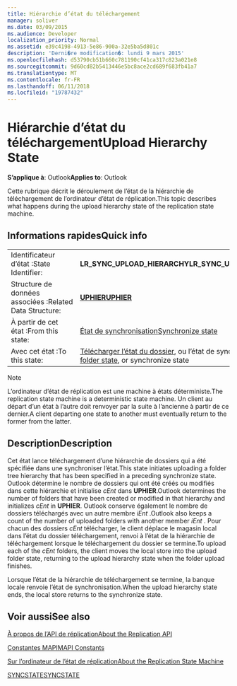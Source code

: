 ```yaml
---
title: Hiérarchie d’état du téléchargement
manager: soliver
ms.date: 03/09/2015
ms.audience: Developer
localization_priority: Normal
ms.assetid: e39c4198-4913-5e86-900a-32e5ba5d801c
description: 'Derni�re modification�: lundi 9 mars 2015'
ms.openlocfilehash: d53790cb51b660c781190cf41ca317c823a021e8
ms.sourcegitcommit: 9d60cd82b5413446e5bc8ace2cd689f683fb41a7
ms.translationtype: MT
ms.contentlocale: fr-FR
ms.lasthandoff: 06/11/2018
ms.locfileid: "19787432"
---
```

# <a name="upload-hierarchy-state"></a><span data-ttu-id="a522b-103">Hiérarchie d’état du téléchargement</span><span class="sxs-lookup"><span data-stu-id="a522b-103">Upload Hierarchy State</span></span>

  
  
<span data-ttu-id="a522b-104">**S’applique à**: Outlook</span><span class="sxs-lookup"><span data-stu-id="a522b-104">**Applies to**: Outlook</span></span> 
  
 <span data-ttu-id="a522b-105">Cette rubrique décrit le déroulement de l’état de la hiérarchie de téléchargement de l’ordinateur d’état de réplication.</span><span class="sxs-lookup"><span data-stu-id="a522b-105">This topic describes what happens during the upload hierarchy state of the replication state machine.</span></span> 
  
## <a name="quick-info"></a><span data-ttu-id="a522b-106">Informations rapides</span><span class="sxs-lookup"><span data-stu-id="a522b-106">Quick info</span></span>

|||
|:-----|:-----|
|<span data-ttu-id="a522b-107">Identificateur d’état :</span><span class="sxs-lookup"><span data-stu-id="a522b-107">State Identifier:</span></span>  <br/> |<span data-ttu-id="a522b-108">**LR_SYNC_UPLOAD_HIERARCHY**</span><span class="sxs-lookup"><span data-stu-id="a522b-108">**LR_SYNC_UPLOAD_HIERARCHY**</span></span> <br/> |
|<span data-ttu-id="a522b-109">Structure de données associées :</span><span class="sxs-lookup"><span data-stu-id="a522b-109">Related Data Structure:</span></span>  <br/> |<span data-ttu-id="a522b-110">**[UPHIER](uphier.md)**</span><span class="sxs-lookup"><span data-stu-id="a522b-110">**[UPHIER](uphier.md)**</span></span> <br/> |
|<span data-ttu-id="a522b-111">À partir de cet état :</span><span class="sxs-lookup"><span data-stu-id="a522b-111">From this state:</span></span>  <br/> |[<span data-ttu-id="a522b-112">État de synchronisation</span><span class="sxs-lookup"><span data-stu-id="a522b-112">Synchronize state</span></span>](synchronize-state.md) <br/> |
|<span data-ttu-id="a522b-113">Avec cet état :</span><span class="sxs-lookup"><span data-stu-id="a522b-113">To this state:</span></span>  <br/> |<span data-ttu-id="a522b-114">[Télécharger l’état du dossier](upload-folder-state.md), ou l’état de synchronisation</span><span class="sxs-lookup"><span data-stu-id="a522b-114">[Upload folder state](upload-folder-state.md), or synchronize state</span></span>  <br/> |
   
> [!NOTE]
> <span data-ttu-id="a522b-115">L’ordinateur d’état de réplication est une machine à états déterministe.</span><span class="sxs-lookup"><span data-stu-id="a522b-115">The replication state machine is a deterministic state machine.</span></span> <span data-ttu-id="a522b-116">Un client au départ d’un état à l’autre doit renvoyer par la suite à l’ancienne à partir de ce dernier.</span><span class="sxs-lookup"><span data-stu-id="a522b-116">A client departing one state to another must eventually return to the former from the latter.</span></span> 
  
## <a name="description"></a><span data-ttu-id="a522b-117">Description</span><span class="sxs-lookup"><span data-stu-id="a522b-117">Description</span></span>

<span data-ttu-id="a522b-118">Cet état lance téléchargement d’une hiérarchie de dossiers qui a été spécifiée dans une synchroniser l’état.</span><span class="sxs-lookup"><span data-stu-id="a522b-118">This state initiates uploading a folder tree hierarchy that has been specified in a preceding synchronize state.</span></span> <span data-ttu-id="a522b-119">Outlook détermine le nombre de dossiers qui ont été créés ou modifiés dans cette hiérarchie et initialise *cEnt* dans **UPHIER**.</span><span class="sxs-lookup"><span data-stu-id="a522b-119">Outlook determines the number of folders that have been created or modified in that hierarchy and initializes  *cEnt*  in **UPHIER**.</span></span> <span data-ttu-id="a522b-120">Outlook conserve également le nombre de dossiers téléchargés avec un autre membre *iEnt* .</span><span class="sxs-lookup"><span data-stu-id="a522b-120">Outlook also keeps a count of the number of uploaded folders with another member  *iEnt*  .</span></span> <span data-ttu-id="a522b-121">Pour chacun des dossiers *cEnt* télécharger, le client déplace le magasin local dans l’état du dossier téléchargement, renvoi à l’état de la hiérarchie de téléchargement lorsque le téléchargement du dossier se termine.</span><span class="sxs-lookup"><span data-stu-id="a522b-121">To upload each of the  *cEnt*  folders, the client moves the local store into the upload folder state, returning to the upload hierarchy state when the folder upload finishes.</span></span> 
  
<span data-ttu-id="a522b-122">Lorsque l’état de la hiérarchie de téléchargement se termine, la banque locale renvoie l’état de synchronisation.</span><span class="sxs-lookup"><span data-stu-id="a522b-122">When the upload hierarchy state ends, the local store returns to the synchronize state.</span></span>
  
## <a name="see-also"></a><span data-ttu-id="a522b-123">Voir aussi</span><span class="sxs-lookup"><span data-stu-id="a522b-123">See also</span></span>



[<span data-ttu-id="a522b-124">À propos de l’API de réplication</span><span class="sxs-lookup"><span data-stu-id="a522b-124">About the Replication API</span></span>](about-the-replication-api.md)
  
[<span data-ttu-id="a522b-125">Constantes MAPI</span><span class="sxs-lookup"><span data-stu-id="a522b-125">MAPI Constants</span></span>](mapi-constants.md)
  
[<span data-ttu-id="a522b-126">Sur l’ordinateur de l’état de réplication</span><span class="sxs-lookup"><span data-stu-id="a522b-126">About the Replication State Machine</span></span>](about-the-replication-state-machine.md)
  
[<span data-ttu-id="a522b-127">SYNCSTATE</span><span class="sxs-lookup"><span data-stu-id="a522b-127">SYNCSTATE</span></span>](syncstate.md)

